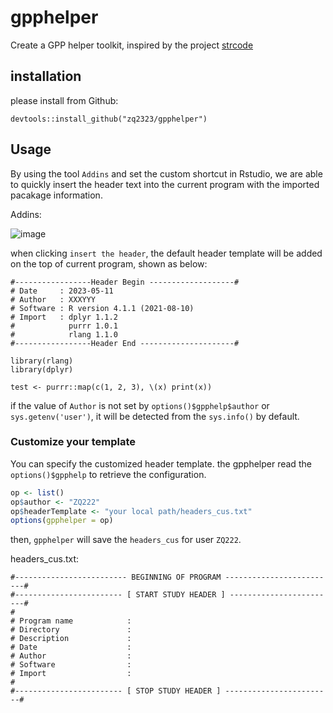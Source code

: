 # gpphelper

Create a GPP helper toolkit, inspired by the project [strcode](https://github.com/lorenzwalthert/strcode)

## installation

please install from Github:

`devtools::install_github("zq2323/gpphelper")`


## Usage

By using the tool `Addins` and set the custom shortcut in Rstudio, we are able to quickly insert the header text into the current program with the imported pacakage information.

Addins:

![image](https://github.com/zq2323/gpphelper/assets/23326363/710a26c8-d7ea-4082-b887-fceede2cc950)

when clicking `insert the header`, the default header template will be added on the top of current program, shown as below:
```
#-----------------Header Begin -------------------#
# Date     : 2023-05-11
# Author   : XXXYYY
# Software : R version 4.1.1 (2021-08-10)
# Import   : dplyr 1.1.2
#            purrr 1.0.1
#            rlang 1.1.0
#-----------------Header End ---------------------#
 
library(rlang)
library(dplyr)

test <- purrr::map(c(1, 2, 3), \(x) print(x))
```

if the value of `Author` is not set by `options()$gpphelp$author` or `sys.getenv('user')`, it will be detected from the `sys.info()` by default.

### Customize your template

You can specify the customized header template. the gpphelper read the `options()$gpphelp` to retrieve the configuration.
```r
op <- list()
op$author <- "ZQ222"
op$headerTemplate <- "your local path/headers_cus.txt"
options(gpphelper = op)
```
then, `gpphelper` will save the `headers_cus` for user `ZQ222`.

headers_cus.txt:
```
#------------------------- BEGINNING OF PROGRAM -------------------------#
#------------------------ [ START STUDY HEADER ] ------------------------#
#
# Program name            :
# Directory               :
# Description             :
# Date                    :
# Author                  :
# Software                :
# Import                  :
#
#------------------------ [ STOP STUDY HEADER ] ------------------------#
```


